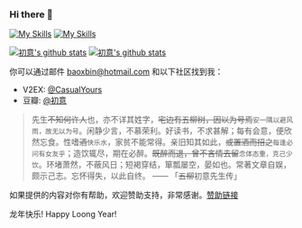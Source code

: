 ### Hi there 👋

[![My Skills](https://skillicons.dev/icons?i=java,golang,nodejs,react,redis,mysql,linux&theme=light)](https://skillicons.dev#gh-light-mode-only)
[![My Skills](https://skillicons.dev/icons?i=java,golang,nodejs,react,redis,mysql,linux&theme=dark)](https://skillicons.dev#gh-dark-mode-only)

[![初意's github stats](https://github-readme-stats.vercel.app/api?username=baoxuebin)](https://github.com/anuraghazra/github-readme-stats#gh-light-mode-only)
[![初意's github stats](https://github-readme-stats.vercel.app/api?username=baoxuebin&theme=dark)](https://github.com/anuraghazra/github-readme-stats#gh-dark-mode-only)

你可以通过邮件 <a href="mailto:baoxbin@hotmail.com">baoxbin@hotmail.com</a> 和以下社区找到我：

- V2EX: [@CasualYours](https://www.v2ex.com/member/CasualYours)
- 豆瓣: [@初意](https://www.douban.com/people/xdbin/)

> 先生~~不知何许人~~也，亦不详其姓字，~~宅边有五柳树，因以为号焉~~`安一隅以避风雨，故无以为号`。闲静少言，不慕荣利。好读书，不求甚解；每有会意，便欣然忘食。性嗜~~酒~~`快乐水`，家贫不能常得。亲旧知其如此，~~或置酒而招之~~`每逢必问有女友乎`；造饮辄尽，期在必醉。~~既醉而退，曾不吝情去留~~`念体态重，克己少饮`。环堵萧然，不蔽风日；短褐穿结，箪瓢屡空，晏如也。常著文章自娱，颇示己志。忘怀得失，以此自终。 —— 「~~五柳~~初意先生传」

如果提供的内容对你有帮助，欢迎赞助支持，非常感谢。[赞助链接](https://xdbin.com/sponsor)

龙年快乐!
Happy Loong Year!
